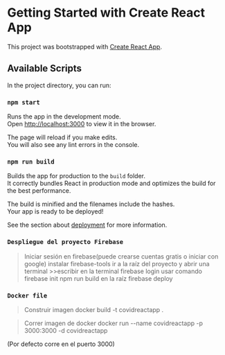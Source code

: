 # Getting Started with Create React App

This project was bootstrapped with [Create React App](https://github.com/facebook/create-react-app).

## Available Scripts

In the project directory, you can run:

### `npm start`

Runs the app in the development mode.\
Open [http://localhost:3000](http://localhost:3000) to view it in the browser.

The page will reload if you make edits.\
You will also see any lint errors in the console.

### `npm run build`

Builds the app for production to the `build` folder.\
It correctly bundles React in production mode and optimizes the build for the best performance.

The build is minified and the filenames include the hashes.\
Your app is ready to be deployed!

See the section about [deployment](https://facebook.github.io/create-react-app/docs/deployment) for more information.


### `Despliegue del proyecto Firebase`

>Iniciar sesión en firebase(puede crearse cuentas gratis o iniciar con google)
>instalar firebase-tools
>ir a la raíz del proyecto y abrir una terminal
	>>escribir en la terminal firebase login
>usar comando firebase init 
>npm run build en la raíz 
>firebase deploy 

### `Docker file`
> Construir imagen 
  docker build -t covidreactapp .

> Correr imagen de docker 
  docker run --name covidreactapp -p 3000:3000 -d  covidreactapp

  (Por defecto corre en el puerto 3000)



